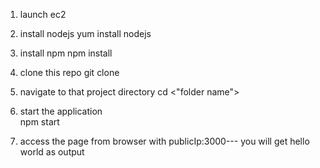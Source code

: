 1. launch ec2

2. install nodejs
    yum install nodejs

3. install npm
    npm install

4. clone this repo
    git clone 

5. navigate to that project directory
    cd <"folder name">

6. start the application   
   npm start


7. access the page from browser with publicIp:3000---
   you will get hello world as output

